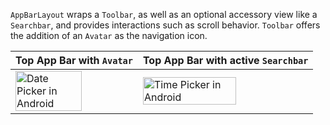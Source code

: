 `AppBarLayout` wraps a `Toolbar`, as well as an optional accessory view like a `Searchbar`, and provides interactions such as scroll behavior. `Toolbar` offers the addition of an `Avatar` as the navigation icon.

<!-- prettier-ignore-start -->
| Top App Bar with `Avatar` | Top App Bar with active `Searchbar` |
| - | - |
| <img src="https://static2.sharepointonline.com/files/fabric/fabric-website/images/controls/android/navigation/app-bar-layout-avatar.png" alt="Date Picker in Android" style="width: 75%;" /> | <img src="https://static2.sharepointonline.com/files/fabric/fabric-website/images/controls/android/navigation/app-bar-layout-search-active.png" alt="Time Picker in Android" style="width: 75%;" /> |
<!-- prettier-ignore-end -->
